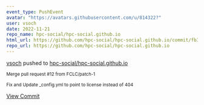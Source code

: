 ```yaml
---
event_type: PushEvent
avatar: "https://avatars.githubusercontent.com/u/814322?"
user: vsoch
date: 2022-11-21
repo_name: hpc-social/hpc-social.github.io
html_url: https://github.com/hpc-social/hpc-social.github.io/commit/fb332279aec88e6226f0f6d8c42dbc8e4c2cf8e0
repo_url: https://github.com/hpc-social/hpc-social.github.io
---
```


<a href='https://github.com/vsoch' target='_blank'>vsoch</a> pushed to <a href='https://github.com/hpc-social/hpc-social.github.io' target='_blank'>hpc-social/hpc-social.github.io</a>

<small>Merge pull request #12 from FCLC/patch-1

Fix and Update _config.yml to point to license instead of 404</small>

<a href='https://github.com/hpc-social/hpc-social.github.io/commit/fb332279aec88e6226f0f6d8c42dbc8e4c2cf8e0' target='_blank'>View Commit</a>